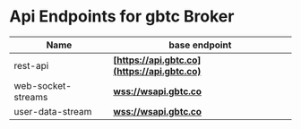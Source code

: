 # Api Endpoints for gbtc Broker

Name | base endpoint
------------ | ------------
rest-api | **[https://api.gbtc.co](https://api.gbtc.co)**
web-socket-streams | **[wss://wsapi.gbtc.co](wss://wsapi.gbtc.co)**
user-data-stream | **[wss://wsapi.gbtc.co](wss://wsapi.gbtc.co)**
